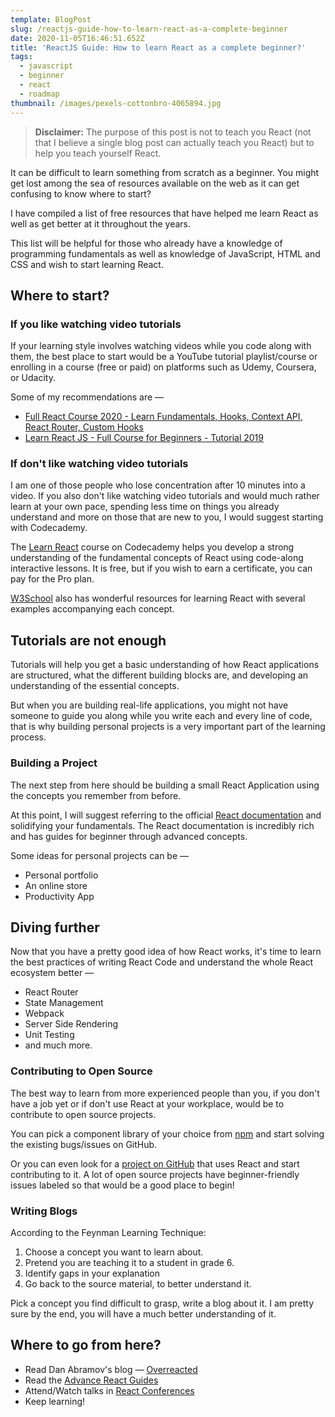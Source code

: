 ```yaml
---
template: BlogPost
slug: /reactjs-guide-how-to-learn-react-as-a-complete-beginner
date: 2020-11-05T16:46:51.652Z
title: 'ReactJS Guide: How to learn React as a complete beginner?'
tags:
  - javascript
  - beginner
  - react
  - roadmap
thumbnail: /images/pexels-cottonbro-4065894.jpg
---
```



> **Disclaimer:** The purpose of this post is not to teach you React (not that I believe a single blog post can actually teach you React) but to help you teach yourself React.

It can be difficult to learn something from scratch as a beginner. You might get lost among the sea of resources available on the web as it can get confusing to know where to start?

I have compiled a list of free resources that have helped me learn React as well as get better at it throughout the years.

This list will be helpful for those who already have a knowledge of programming fundamentals as well as knowledge of JavaScript, HTML and CSS and wish to start learning React.



## Where to start?

### If you like watching video tutorials

If your learning style involves watching videos while you code along with them, the best place to start would be a YouTube tutorial playlist/course or enrolling in a course (free or paid) on platforms such as Udemy, Coursera, or Udacity.

Some of my recommendations are —

* [Full React Course 2020 - Learn Fundamentals, Hooks, Context API, React Router, Custom Hooks](https://www.youtube.com/watch?v=4UZrsTqkcW4)
* [Learn React JS - Full Course for Beginners - Tutorial 2019](https://www.youtube.com/watch?v=DLX62G4lc44)

### If don't like watching video tutorials

I am one of those people who lose concentration after 10 minutes into a video. If you also don't like watching video tutorials and would much rather learn at your own pace, spending less time on things you already understand and more on those that are new to you, I would suggest starting with Codecademy.

The [Learn React](https://www.codecademy.com/learn/react-101) course on Codecademy helps you develop a strong understanding of the fundamental concepts of React using code-along interactive lessons. It is free, but if you wish to earn a certificate, you can pay for the Pro plan.

[W3School](https://www.w3schools.com/react/default.asp) also has wonderful resources for learning React with several examples accompanying each concept.

## Tutorials are not enough

Tutorials will help you get a basic understanding of how React applications are structured, what the different building blocks are, and developing an understanding of the essential concepts.

But when you are building real-life applications, you might not have someone to guide you along while you write each and every line of code, that is why building personal projects is a very important part of the learning process.

### Building a Project

The next step from here should be building a small React Application using the concepts you remember from before.

At this point, I will suggest referring to the official [React documentation](https://reactjs.org/docs/getting-started.html) and solidifying your fundamentals. The React documentation is incredibly rich and has guides for beginner through advanced concepts.

Some ideas for personal projects can be —

* Personal portfolio
* An online store
* Productivity App



## Diving further

Now that you have a pretty good idea of how React works, it's time to learn the best practices of writing React Code and understand the whole React ecosystem better —

* React Router
* State Management
* Webpack
* Server Side Rendering
* Unit Testing
* and much more.

### Contributing to Open Source

The best way to learn from more experienced people than you, if you don't have a job yet or if don't use React at your workplace, would be to contribute to open source projects.

You can pick a component library of your choice from [npm](https://www.npmjs.com/search?q=react) and start solving the existing bugs/issues on GitHub.

Or you can even look for a [project on GitHub](https://github.com/topics/react) that uses React and start contributing to it. A lot of open source projects have beginner-friendly issues labeled so that would be a good place to begin!

### Writing Blogs

According to the Feynman Learning Technique:

1. Choose a concept you want to learn about.
2. Pretend you are teaching it to a student in grade 6.
3. Identify gaps in your explanation
4. Go back to the source material, to better understand it.

Pick a concept you find difficult to grasp, write a blog about it. I am pretty sure by the end, you will have a much better understanding of it.



## Where to go from here?

* Read Dan Abramov's blog — [Overreacted](https://overreacted.io/)
* Read the [Advance React Guides](https://reactjs.org/docs/accessibility.html)
* Attend/Watch talks in [React Conferences](https://reactjs.org/community/conferences.html)
* Keep learning!
